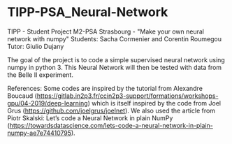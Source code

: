 # TIPP-PSA_Neural-Network
TIPP - Student Project M2-PSA Strasbourg - "Make your own neural network with numpy"
Students: Sacha Cormenier and Corentin Roumegou
Tutor: Giulio Dujany

The goal of the project is to code a simple supervised neural network using numpy in python 3. This Neural Network will then be tested with data from the Belle II experiment.

References:
Some codes are inspired by the tutorial from Alexandre Boucaud (https://gitlab.in2p3.fr/ccin2p3-support/formations/workshops-gpu/04-2019/deep-learning) which is itself inspired by the code from Joel Grus (https://github.com/joelgrus/joelnet).
We also used the article from Piotr Skalski: Let’s code a Neural Network in plain NumPy (https://towardsdatascience.com/lets-code-a-neural-network-in-plain-numpy-ae7e74410795).
